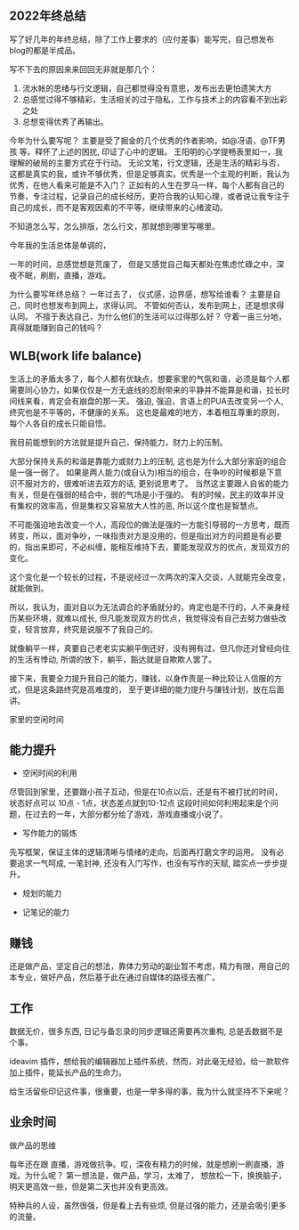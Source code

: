 
## 2022年终总结

写了好几年的年终总结，除了工作上要求的（应付差事）能写完，自己想发布blog的都是半成品。

写不下去的原因来来回回无非就是那几个：
1. 流水帐的思绪与行文逻辑，自己都觉得没有意思，发布出去更怕遗笑大方
2. 总感觉过得不够精彩，生活相关的过于隐私，工作与技术上的内容看不到出彩之处
3. 总想变得优秀了再输出。

今年为什么要写呢？
主要是受了掘金的几个优秀的作者影响，如@冴语，@TF男孩 等。释怀了上述的困扰, 印证了心中的逻辑。
王阳明的心学提畅表里如一，我理解的破局的主要方式在于行动。
无论文笔，行文逻辑，还是生活的精彩与否，这都是真实的我，或许不够优秀，但是足够真实。优秀是一个主观的判断，我认为优秀，在他人看来可能是不入门？
正如有的人生在罗马一样，每个人都有自己的节奏，专注过程，记录自己的成长经历，更符合我的认知心理，或者说让我专注于自己的成长，而不是客观因素的不平等，继续带来的心绪波动。

不知道怎么写，怎么排版，怎么行文，那就想到哪里写哪里。

今年我的生活总体是单调的，

一年的时间，总感觉想是荒废了， 但是又感觉自己每天都处在焦虑忙碌之中，深夜不眠，刷剧，直播，游戏。

为什么要写年终总结？ 一年过去了， 仪式感，边界感，想写给谁看？ 主要是自己，同时也想发布到网上，求得认同。
不管如何否认，发布到网上，还是想求得认同。
不擅于表达自己，为什么他们的生活可以过得那么好？
守着一亩三分地，真得就能赚到自己的钱吗？

## WLB(work life balance)

生活上的矛盾太多了，每个人都有优缺点，想要家里的气氛和谐，必须是每个人都需要同心协力，如果仅仅是一方无底线的忍耐带来的平静并不能算是和谐，拉长时间线来看，肯定会有崩盘的那一天。
强迫, 强迫，言语上的PUA去改变另一个人, 终究也是不平等的，不健康的关系。 
这也是最难的地方，本着相互尊重的原则，每个人各自的成长只能自悟。

我目前能想到的方法就是提升自己，保持能力，财力上的压制。

大部分保持关系的和谐是靠能力或财力上的压制, 这也是为什么大部分家庭的组合是一强一弱了。
如果是两人能力(或自认为)相当的组合，在争吵的时候都是下意识不服对方的，很难听进去双方的话, 更别说思考了。
当然这主要跟人自省的能力有关，但是在强弱的结合中，弱的气场是小于强的。
有的时候，民主的效率并没有集权的效率高，但是集权又容易放大人性的恶, 所以这个度也是智慧点。

不可能强迫地去改变一个人，高段位的做法是强的一方能引导弱的一方思考，既而转变，所以，面对争吵，一味指责对方是没用的，但是指出对方的问题是有必要的，指出来即可，不必纠缠，能相互维持下去，要能发现双方的优点，发现双方的变化。

这个变化是一个较长的过程，不是说经过一次两次的深入交谈，人就能完全改变，就能做到。

所以，我认为，面对自以为无法调合的矛盾就分的，肯定也是不行的，人不亲身经历某些环境，就难以成长, 但凡能发现双方的优点，我觉得没有自己去努力做些改变，轻言放弃，终究是说服不了我自己的。

就像躺平一样，真要自己老老实实躺平倒还好，没有拥有过，但凡你还对曾经向往的生活有悸动, 所谓的放下，躺平，豁达就是自欺欺人罢了。

接下来，我要全力提升我自己的能力，赚钱，以身作责是一种比较让人信服的方式，但是这条路终究是高难度的，
至于更详细的能力提升与赚钱计划，放在后面讲。

家里的空闲时间

## 能力提升

- 空闲时间的利用

尽管回到家里，还要跟小孩子互动，但是在10点以后，还是有不被打扰的时间，状态好点可以 10点 - 1点，状态差点就到10-12点
这段时间如何利用起来是个问题，在过去的一年，大部分都分给了游戏，游戏直播或小说了。

- 写作能力的锻炼

先写框架，保证主体的逻辑清晰与情绪的走向，后面再打磨文字的运用。
没有必要追求一气呵成, 一笔封神, 还没有入门写作，也没有写作的天赋, 踏实点一步步提升。

- 规划的能力

- 记笔记的能力

## 赚钱

还是做产品，坚定自己的想法，靠体力劳动的副业暂不考虑，精力有限，用自己的本专业，做好产品，然后基于此在通过自媒体的路径去推广。


## 工作

数据无价，很多东西, 日记与备忘录的同步逻辑还需要再次重构, 总是丢数据不是个事。

ideavim 插件，想给我的编辑器加上插件系统，然而，对此毫无经验。给一款软件加上插件，能延长产品的生命力。

给生活留些印记这件事，很重要，也是一举多得的事，我为什么就坚持不下来呢？

## 业余时间

做产品的思维

每年还在跟 直播，游戏做抗争。哎，深夜有精力的时候，就是想刷一刷直播，游戏。为什么呢？ 
第一想法是，做产品，学习，太难了， 想放松一下，换换脑子，明天更高效一些，但是第二天也并没有更高效。

特种兵的人设，虽然很强，但是看上去有些烦, 但是过强的能力，还是会吸引更多的流量。


